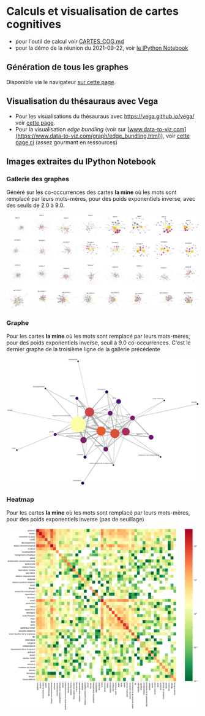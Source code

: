 # Calculs et visualisation de cartes cognitives

- pour l'outil de calcul voir [CARTES_COG.md](CARTES_COG.md)
- pour la démo de la réunion du 2021-09-22, voir [le IPython Notebook](https://nbviewer.jupyter.org/github/romulusFR/cnrt_cartes_cog/blob/main/demo_calcul_seminaire.ipynb)

## Génération de tous les graphes

Disponible via le navigateur [sur cette page](viz/gallerie.html).

## Visualisation du thésauraus avec Vega

- Pour les visualisations du thésauraus avec <https://vega.github.io/vega/> voir [cette page](viz/index.html).
- Pour la visualisation _edge bundling_ (voir sur [www.data-to-viz.com](https://www.data-to-viz.com/graph/edge_bundling.html)), voir [cette page ci](viz/bundling.html) (assez gourmant en ressources)

## Images extraites du IPython Notebook

### Gallerie des graphes

Généré sur les co-occurrences des cartes **la mine** où les mots sont remplacé par leurs mots-mères, pour des poids exponentiels inverse, avec des seuils de 2.0 à 9.0.

![gallerie mother exponentielle](dist/gallerie_la_mine_mother_exponentielle_9.0.png)

### Graphe

Pour les cartes **la mine** où les mots sont remplacé par leurs mots-mères, pour des poids exponentiels inverse, seuil à 9.0 co-occurrences. C'est le dernier graphe de la troisième ligne de la gallerie précédente

![heatmap mother exponentielle](dist/cartes_cog_la_mine_mother_exponentielle_9.0.svg)

### Heatmap

Pour les cartes **la mine** où les mots sont remplacé par leurs mots-mères, pour des poids exponentiels inverse (pas de seuillage)

![heatmap mother exponentielle](dist/heatmap_la_mine_exponentielle_clustered.png)
